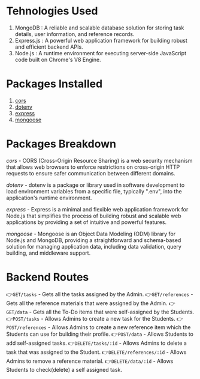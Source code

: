 # Tehnologies Used

1. MongoDB : A reliable and scalable database solution for storing task details, user information, and reference records.
2. Express.js : A powerful web application framework for building robust and efficient backend APIs.
3. Node.js : A runtime environment for executing server-side JavaScript code built on Chrome's V8 Engine.

# Packages Installed

1. [cors](https://www.npmjs.com/package/cors)
2. [dotenv](https://www.npmjs.com/package/dotenv)
3. [express](https://www.npmjs.com/package/express)
4. [mongoose](https://www.npmjs.com/package/mongoose)

# Packages Breakdown

*cors* - CORS (Cross-Origin Resource Sharing) is a web security mechanism that allows web browsers to enforce restrictions on cross-origin HTTP requests to ensure safer communication between different domains.

*dotenv* - dotenv is a package or library used in software development to load environment variables from a specific file, typically ".env", into the application's runtime environment.

*express* - Express is a minimal and flexible web application framework for Node.js that simplifies the process of building robust and scalable web applications by providing a set of intuitive and powerful features.

*mongoose* - Mongoose is an Object Data Modeling (ODM) library for Node.js and MongoDB, providing a straightforward and schema-based solution for managing application data, including data validation, query building, and middleware support.

# Backend Routes

👉`GET/tasks` - Gets all the tasks assigned by the Admin.
👉`GET/references` - Gets all the reference materials that were assigned by the Admin.
👉`GET/data` - Gets all the To-Do items that were self-assigned by the Students.
👉`POST/tasks` - Allows Admins to create a new task for the Students.
👉`POST/references` - Allows Admins to create a new reference item which the Students can use for building their profile.
👉`POST/data` - Allows Students to add self-assigned tasks.
👉`DELETE/tasks/:id` - Allows Admins to delete a task that was assigned to the Student.
👉`DELETE/references/:id` - Allows Admins to remove a reference material.
👉`DELETE/data/:id` - Allows Students to check(delete) a self assigned task.
